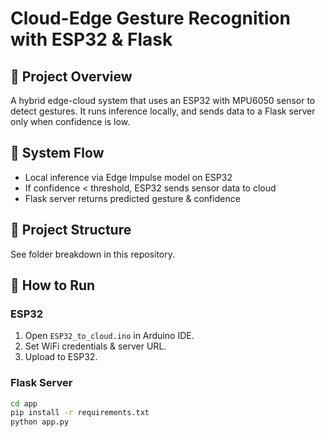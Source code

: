 # Cloud-Edge Gesture Recognition with ESP32 & Flask

## 🔧 Project Overview
A hybrid edge-cloud system that uses an ESP32 with MPU6050 sensor to detect gestures. It runs inference locally, and sends data to a Flask server only when confidence is low.

## 🧠 System Flow
- Local inference via Edge Impulse model on ESP32
- If confidence < threshold, ESP32 sends sensor data to cloud
- Flask server returns predicted gesture & confidence

## 📁 Project Structure
See folder breakdown in this repository.

## 🚀 How to Run
### ESP32
1. Open `ESP32_to_cloud.ino` in Arduino IDE.
2. Set WiFi credentials & server URL.
3. Upload to ESP32.

### Flask Server
```bash
cd app
pip install -r requirements.txt
python app.py
